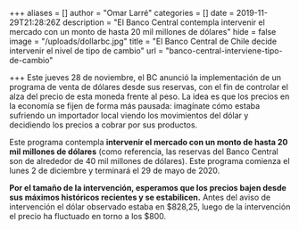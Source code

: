 +++
aliases = []
author = "Omar Larré"
categories = []
date = 2019-11-29T21:28:26Z
description = "El Banco Central contempla intervenir el mercado con un monto de hasta 20 mil millones de dólares"
hide = false
image = "/uploads/dollarbc.jpg"
title = "El Banco Central de Chile decide intervenir el nivel de tipo de cambio"
url = "banco-central-interviene-tipo-de-cambio"

+++
Este jueves 28 de noviembre, el BC anunció la implementación de un programa de venta de dólares desde sus reservas, con el fin de controlar el alza del precio de esta moneda frente al peso. La idea es que los precios en la economía se fijen de forma más pausada: imagínate cómo estaba sufriendo un importador local viendo los movimientos del dólar y decidiendo los precios a cobrar por sus productos.

Este programa contempla **intervenir el mercado con un monto de hasta 20 mil millones de dólares** (como referencia, las reservas del Banco Central son de alrededor de 40 mil millones de dólares). Este programa comienza el lunes 2 de diciembre y terminará el 29 de mayo de 2020.

**Por el tamaño de la intervención, esperamos que los precios bajen desde sus máximos históricos recientes y se estabilicen.** Antes del aviso de intervención el dólar observado estaba en $828,25, luego de la intervención el precio ha fluctuado en torno a los $800.